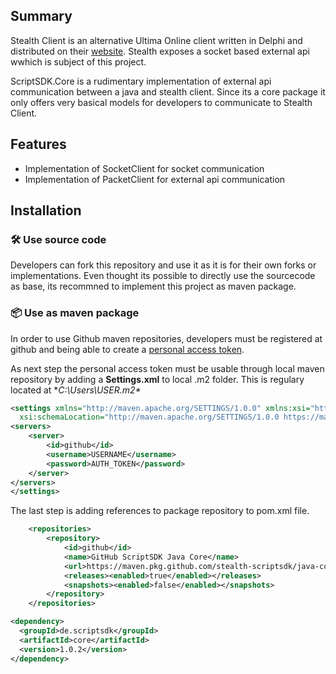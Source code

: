 ## Summary

Stealth Client is an alternative Ultima Online client written in Delphi and distributed on their [website](https://stealth.od.ua/ "website"). Stealth exposes a socket based external api wwhich is subject of this project.

ScriptSDK.Core is a rudimentary implementation of external api communication between a java and stealth client. Since its a core package it only offers very basical models for developers to communicate to Stealth Client.

## Features

- Implementation of SocketClient for socket communication
- Implementation of PacketClient for external api communication

## Installation

### 🛠 Use source code

Developers can fork this repository and use it as it is for their own forks or implementations. Even thought its possible to directly use the sourcecode as base, its recommned to implement this project as maven package.

### 📦 Use as maven package

In order to use Github maven repositories, developers must be registered at github and being able to create a [personal access token](https://docs.github.com/en/authentication/keeping-your-account-and-data-secure/creating-a-personal-access-token "personal access token").

As next step the personal access token must be usable through local maven repository by adding a **Settings.xml** to local .m2 folder. This is regulary located at **C:\Users\USER\.m2\**

```xml
<settings xmlns="http://maven.apache.org/SETTINGS/1.0.0" xmlns:xsi="http://www.w3.org/2001/XMLSchema-instance"
  xsi:schemaLocation="http://maven.apache.org/SETTINGS/1.0.0 https://maven.apache.org/xsd/settings-1.0.0.xsd">
<servers>
    <server>
        <id>github</id>
        <username>USERNAME</username>
        <password>AUTH_TOKEN</password>
    </server>
</servers>
</settings>
```

The last step is adding references to package repository to pom.xml file.

```xml
    <repositories>
        <repository>
            <id>github</id>
            <name>GitHub ScriptSDK Java Core</name>
            <url>https://maven.pkg.github.com/stealth-scriptsdk/java-core</url>
            <releases><enabled>true</enabled></releases>
            <snapshots><enabled>false</enabled></snapshots>
        </repository>
    </repositories>
```



```xml
<dependency>
  <groupId>de.scriptsdk</groupId>
  <artifactId>core</artifactId>
  <version>1.0.2</version>
</dependency>
```

